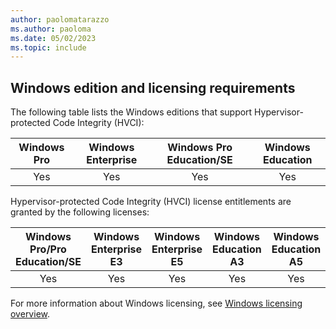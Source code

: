 ```yaml
---
author: paolomatarazzo
ms.author: paoloma
ms.date: 05/02/2023
ms.topic: include
---
```


## Windows edition and licensing requirements

The following table lists the Windows editions that support Hypervisor-protected Code Integrity (HVCI):

|Windows Pro|Windows Enterprise|Windows Pro Education/SE|Windows Education|
|:---:|:---:|:---:|:---:|
|Yes|Yes|Yes|Yes|

Hypervisor-protected Code Integrity (HVCI) license entitlements are granted by the following licenses:

|Windows Pro/Pro Education/SE|Windows Enterprise E3|Windows Enterprise E5|Windows Education A3|Windows Education A5|
|:---:|:---:|:---:|:---:|:---:|
|Yes|Yes|Yes|Yes|Yes|

For more information about Windows licensing, see [Windows licensing overview](/windows/whats-new/windows-licensing).
